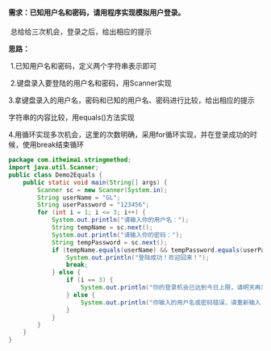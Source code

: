 #### 需求：已知用户名和密码，请用程序实现模拟用户登录。

​			总给给三次机会，登录之后，给出相应的提示

**思路：**	

​	1.已知用户名和密码，定义两个字符串表示即可

​	2.键盘录入要登陆的用户名和密码，用Scanner实现

​	3.拿键盘录入的用户名，密码和已知的用户名、密码进行比较，给出相应的提示

字符串的内容比较，用equals()方法实现

​	4.用循环实现多次机会，这里的次数明确，采用for循环实现，并在登录成功的时候，使用break结束循环

```java
package com.itheima1.stringmethod;
import java.util.Scanner;
public class Demo2Equals {
    public static void main(String[] args) {
        Scanner sc = new Scanner(System.in);
        String userName = "GL";
        String userPassword = "123456";
        for (int i = 1; i <= 3; i++) {
            System.out.println("请输入你的用户名：");
            String tempName = sc.next();
            System.out.println("请输入你的密码：");
            String tempPassword = sc.next();
            if (tempName.equals(userName) && tempPassword.equals(userPassword)) {
                System.out.println("登陆成功！欢迎回来！");
                break;
            } else {
                if (i == 3) {
                    System.out.println("你的登录机会已达到今日上限，请明天再来！");
                } else {
                    System.out.println("你输入的用户名或密码错误，请重新输入！你还剩余" + (3 - i) + "次机会");
                }
            }
        }
    }
}


```

